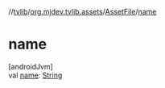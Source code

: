 //[tvlib](../../../index.md)/[org.mjdev.tvlib.assets](../index.md)/[AssetFile](index.md)/[name](name.md)

# name

[androidJvm]\
val [name](name.md): [String](https://kotlinlang.org/api/latest/jvm/stdlib/kotlin/-string/index.html)
